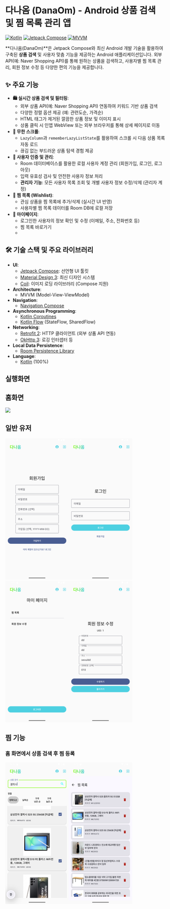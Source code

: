 # 다나옴 (DanaOm) - Android 상품 검색 및 찜 목록 관리 앱

[![Kotlin](https://img.shields.io/badge/Kotlin-1.9.x-blue.svg?logo=kotlin)](http://kotlinlang.org)
[![Jetpack Compose](https://img.shields.io/badge/Jetpack%20Compose-1.6.x-brightgreen.svg?logo=jetpackcompose)](https://developer.android.com/jetpack/compose)
[![MVVM](https://img.shields.io/badge/Architecture-MVVM-orange.svg)]()

**다나옴(DanaOm)**은 Jetpack Compose와 최신 Android 개발 기술을 활용하여 구축된 **상품 검색** 및 사용자 맞춤 기능을 제공하는 Android 애플리케이션입니다. 
외부 API(예: Naver Shopping API)를 통해 원하는 상품을 검색하고, 사용자별 찜 목록 관리, 회원 정보 수정 등 다양한 편의 기능을 제공합니다.

## ✨ 주요 기능

*   **🛍️ 실시간 상품 검색 및 필터링**:
    *   외부 상품 API(예: Naver Shopping API) 연동하여 키워드 기반 상품 검색
    *   다양한 정렬 옵션 제공 (예: 관련도순, 가격순)
    *   HTML 태그가 제거된 깔끔한 상품 정보 및 이미지 표시
    *   상품 클릭 시 인앱 WebView 또는 외부 브라우저를 통해 상세 페이지로 이동
*   **📜 무한 스크롤**:
    *   `LazyColumn`과 `rememberLazyListState`를 활용하여 스크롤 시 다음 상품 목록 자동 로드
    *   끊김 없는 부드러운 상품 탐색 경험 제공
*   **👤 사용자 인증 및 관리**:
    *   Room 데이터베이스를 활용한 로컬 사용자 계정 관리 (회원가입, 로그인, 로그아웃)
    *   입력 유효성 검사 및 안전한 사용자 정보 처리
    *   **관리자 기능**: 모든 사용자 목록 조회 및 개별 사용자 정보 수정/삭제 (관리자 계정)
*   **💖 찜 목록 (Wishlist)**:
    *   관심 상품을 찜 목록에 추가/삭제 (실시간 UI 반영)
    *   사용자별 찜 목록 데이터를 Room DB에 로컬 저장
*   **📄 마이페이지**:
    *   로그인한 사용자의 정보 확인 및 수정 (이메일, 주소, 전화번호 등)
    *   찜 목록 바로가기
    *   

## 🛠️ 기술 스택 및 주요 라이브러리

*   **UI**:
    *   [Jetpack Compose](https://developer.android.com/jetpack/compose): 선언형 UI 툴킷
    *   [Material Design 3](https://m3.material.io/): 최신 디자인 시스템
    *   [Coil](https://coil-kt.github.io/coil/): 이미지 로딩 라이브러리 (Compose 지원)
*   **Architecture**:
    *   MVVM (Model-View-ViewModel)
*   **Navigation**:
    *   [Navigation Compose](https://developer.android.com/jetpack/compose/navigation)
*   **Asynchronous Programming**:
    *   [Kotlin Coroutines](https://kotlinlang.org/docs/coroutines-overview.html)
    *   [Kotlin Flow](https://kotlinlang.org/docs/flow.html) (StateFlow, SharedFlow)
*   **Networking**:
    *   [Retrofit 2](https://square.github.io/retrofit/): HTTP 클라이언트 (외부 상품 API 연동)
    *   [OkHttp 3](https://square.github.io/okhttp/): 로깅 인터셉터 등
*   **Local Data Persistence**:
    *   [Room Persistence Library](https://developer.android.com/training/data-storage/room)
*   **Language**:
    *   [Kotlin](https://kotlinlang.org/) (100%)
 

## 실행화면
<h2>홈화면</h2>
<img src="images/홈.png" width="200" />
<h2>일반 유저</h2>
<img src="images/회원가입.png" width="200" /><img src="images/로그인.png" width="200" /><img src="images/일반 마이페이지.png" width="200" /><img src="images/회원 정보 수정.png" width="200" />
<h2>찜 기능</h2>
<h3>홈 화면에서 상품 검색 후 찜 등록</h3>
<img src="images/쇼핑.png" width="200" /><img src="images/찜 목록.png" width="200" />
 

